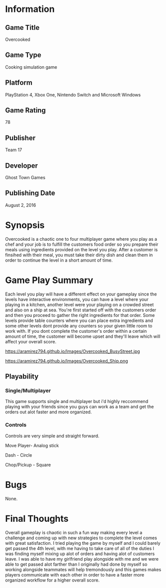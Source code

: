 # Information
## Game Title
Overcooked
## Game Type
Cooking simulation game
## Platform
PlayStation 4, Xbox One, Nintendo Switch and Microsoft Windows
## Game Rating
78 
## Publisher
Team 17
## Developer
Ghost Town Games
## Publishing Date
August 2, 2016
# Synopsis
Overcooked is a chaotic one to four multiplayer game where you play as a chef
and your job is to fulfill the customers food order so you prepare their meals 
using ingredients provided on the level you play. After a customer is finsihed 
with their meal, you must take their dirty dish and clean them in order to 
continue the level in a short amount of time.



# Game Play Summary
Each level you play will have a different effect on your gameplay since the levels
have interactive environments, you can have a level where your playing in a kitchen,
another level were your playing on a crowded street and also on a ship at sea. You're
first started off with the customers order and then you proceed to gather the right 
ingredients for that order. Some levels provide table counters where you can place
extra ingredients and some other levels dont provide any counters so your given little 
room to work with. If you dont complete the customer's order within a certain amount of 
time, the customer will become upset and they'll leave which will affect your overall
score.

https://aramirez794.github.io/Images/Overcooked_BusyStreet.jpg

https://aramirez794.github.io/Images/Overcooked_Ship.png
## Playability
### Single/Multiplayer
This game supports single and multiplayer but i'd highly reccommend playing with 
your friends since you guys can work as a team and get the orders out alot faster and
more organized.
### Controls
Controls are very simple and straight forward.

Move Player- Analog stick

Dash - Circle

Chop/Pickup - Square
# Bugs
None.
# Final Thoughts
Overall gameplay is chaotic in such a fun way making every level a challenge and coming up
with new strategies to complete the level comes with great satisfaction. I tried playing the 
game by myself and I could barely get passed the 4th level, with me having to take care of all
of the duties I was finding myself mixing up alot of orders and having alot of customers leave. 
I was able to have my girlfriend play alongside with me and we were able to get passed alot farther
than I originally had done by myself so working alongside teammates will help tremondously and this 
games makes players communicate with each other in order to have a faster more organized workflow 
for a higher overall score. 
